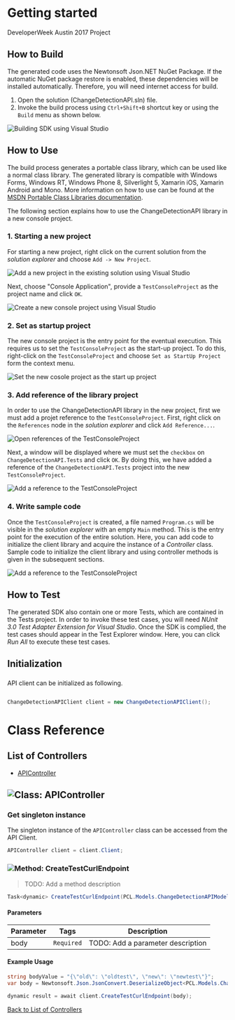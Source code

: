 # Getting started

DeveloperWeek Austin 2017 Project

## How to Build

The generated code uses the Newtonsoft Json.NET NuGet Package. If the automatic NuGet package restore
is enabled, these dependencies will be installed automatically. Therefore,
you will need internet access for build.

1. Open the solution (ChangeDetectionAPI.sln) file.
2. Invoke the build process using `Ctrl+Shift+B` shortcut key or using the `Build` menu as shown below.

![Building SDK using Visual Studio](https://apidocs.io/illustration/cs?step=buildSDK&workspaceFolder=ChangeDetectionAPI-CSharp&workspaceName=ChangeDetectionAPI&projectName=ChangeDetectionAPI.Tests)

## How to Use

The build process generates a portable class library, which can be used like a normal class library. The generated library is compatible with Windows Forms, Windows RT, Windows Phone 8,
Silverlight 5, Xamarin iOS, Xamarin Android and Mono. More information on how to use can be found at the [MSDN Portable Class Libraries documentation](http://msdn.microsoft.com/en-us/library/vstudio/gg597391%28v=vs.100%29.aspx).

The following section explains how to use the ChangeDetectionAPI library in a new console project.

### 1. Starting a new project

For starting a new project, right click on the current solution from the *solution explorer* and choose  ``` Add -> New Project ```.

![Add a new project in the existing solution using Visual Studio](https://apidocs.io/illustration/cs?step=addProject&workspaceFolder=ChangeDetectionAPI-CSharp&workspaceName=ChangeDetectionAPI&projectName=ChangeDetectionAPI.Tests)

Next, choose "Console Application", provide a ``` TestConsoleProject ``` as the project name and click ``` OK ```.

![Create a new console project using Visual Studio](https://apidocs.io/illustration/cs?step=createProject&workspaceFolder=ChangeDetectionAPI-CSharp&workspaceName=ChangeDetectionAPI&projectName=ChangeDetectionAPI.Tests)

### 2. Set as startup project

The new console project is the entry point for the eventual execution. This requires us to set the ``` TestConsoleProject ``` as the start-up project. To do this, right-click on the  ``` TestConsoleProject ``` and choose  ``` Set as StartUp Project ``` form the context menu.

![Set the new cosole project as the start up project](https://apidocs.io/illustration/cs?step=setStartup&workspaceFolder=ChangeDetectionAPI-CSharp&workspaceName=ChangeDetectionAPI&projectName=ChangeDetectionAPI.Tests)

### 3. Add reference of the library project

In order to use the ChangeDetectionAPI library in the new project, first we must add a projet reference to the ``` TestConsoleProject ```. First, right click on the ``` References ``` node in the *solution explorer* and click ``` Add Reference... ```.

![Open references of the TestConsoleProject](https://apidocs.io/illustration/cs?step=addReference&workspaceFolder=ChangeDetectionAPI-CSharp&workspaceName=ChangeDetectionAPI&projectName=ChangeDetectionAPI.Tests)

Next, a window will be displayed where we must set the ``` checkbox ``` on ``` ChangeDetectionAPI.Tests ``` and click ``` OK ```. By doing this, we have added a reference of the ```ChangeDetectionAPI.Tests``` project into the new ``` TestConsoleProject ```.

![Add a reference to the TestConsoleProject](https://apidocs.io/illustration/cs?step=createReference&workspaceFolder=ChangeDetectionAPI-CSharp&workspaceName=ChangeDetectionAPI&projectName=ChangeDetectionAPI.Tests)

### 4. Write sample code

Once the ``` TestConsoleProject ``` is created, a file named ``` Program.cs ``` will be visible in the *solution explorer* with an empty ``` Main ``` method. This is the entry point for the execution of the entire solution.
Here, you can add code to initialize the client library and acquire the instance of a *Controller* class. Sample code to initialize the client library and using controller methods is given in the subsequent sections.

![Add a reference to the TestConsoleProject](https://apidocs.io/illustration/cs?step=addCode&workspaceFolder=ChangeDetectionAPI-CSharp&workspaceName=ChangeDetectionAPI&projectName=ChangeDetectionAPI.Tests)

## How to Test

The generated SDK also contain one or more Tests, which are contained in the Tests project.
In order to invoke these test cases, you will need *NUnit 3.0 Test Adapter Extension for Visual Studio*.
Once the SDK is complied, the test cases should appear in the Test Explorer window.
Here, you can click *Run All* to execute these test cases.

## Initialization

### 

API client can be initialized as following.

```csharp

ChangeDetectionAPIClient client = new ChangeDetectionAPIClient();
```



# Class Reference

## <a name="list_of_controllers"></a>List of Controllers

* [APIController](#api_controller)

## <a name="api_controller"></a>![Class: ](https://apidocs.io/img/class.png "ChangeDetectionAPI.Tests.Controllers.APIController") APIController

### Get singleton instance

The singleton instance of the ``` APIController ``` class can be accessed from the API Client.

```csharp
APIController client = client.Client;
```

### <a name="create_test_curl_endpoint"></a>![Method: ](https://apidocs.io/img/method.png "ChangeDetectionAPI.Tests.Controllers.APIController.CreateTestCurlEndpoint") CreateTestCurlEndpoint

> TODO: Add a method description


```csharp
Task<dynamic> CreateTestCurlEndpoint(PCL.Models.ChangeDetectionAPIModel body)
```

#### Parameters

| Parameter | Tags | Description |
|-----------|------|-------------|
| body |  ``` Required ```  | TODO: Add a parameter description |


#### Example Usage

```csharp
string bodyValue = "{\"old\": \"oldtest\", \"new\": \"newtest\"}";
var body = Newtonsoft.Json.JsonConvert.DeserializeObject<PCL.Models.ChangeDetectionAPIModel>(bodyValue);

dynamic result = await client.CreateTestCurlEndpoint(body);

```


[Back to List of Controllers](#list_of_controllers)



